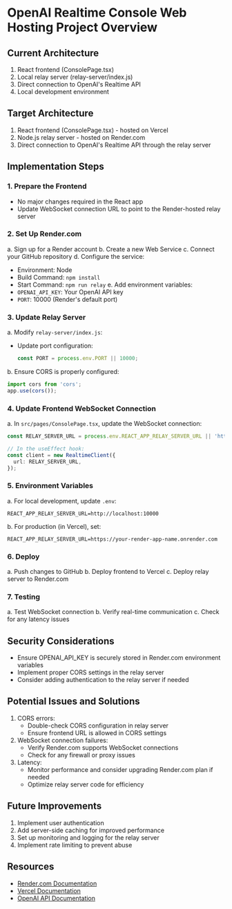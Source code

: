 # OpenAI Realtime Console Web Hosting Project Overview

## Current Architecture
1. React frontend (ConsolePage.tsx)
2. Local relay server (relay-server/index.js)
3. Direct connection to OpenAI's Realtime API
4. Local development environment

## Target Architecture
1. React frontend (ConsolePage.tsx) - hosted on Vercel
2. Node.js relay server - hosted on Render.com
3. Direct connection to OpenAI's Realtime API through the relay server

## Implementation Steps

### 1. Prepare the Frontend
- No major changes required in the React app
- Update WebSocket connection URL to point to the Render-hosted relay server

### 2. Set Up Render.com
a. Sign up for a Render account
b. Create a new Web Service
c. Connect your GitHub repository
d. Configure the service:
   - Environment: Node
   - Build Command: `npm install`
   - Start Command: `npm run relay`
e. Add environment variables:
   - `OPENAI_API_KEY`: Your OpenAI API key
   - `PORT`: 10000 (Render's default port)

### 3. Update Relay Server
a. Modify `relay-server/index.js`:
   - Update port configuration:
     ```javascript
     const PORT = process.env.PORT || 10000;
     ```
b. Ensure CORS is properly configured:
   ```javascript
   import cors from 'cors';
   app.use(cors());
   ```

### 4. Update Frontend WebSocket Connection
a. In `src/pages/ConsolePage.tsx`, update the WebSocket connection:
   ```typescript
   const RELAY_SERVER_URL = process.env.REACT_APP_RELAY_SERVER_URL || 'https://your-render-app-name.onrender.com';
   
   // In the useEffect hook:
   const client = new RealtimeClient({
     url: RELAY_SERVER_URL,
   });
   ```

### 5. Environment Variables
a. For local development, update `.env`:
   ```
   REACT_APP_RELAY_SERVER_URL=http://localhost:10000
   ```
b. For production (in Vercel), set:
   ```
   REACT_APP_RELAY_SERVER_URL=https://your-render-app-name.onrender.com
   ```

### 6. Deploy
a. Push changes to GitHub
b. Deploy frontend to Vercel
c. Deploy relay server to Render.com

### 7. Testing
a. Test WebSocket connection
b. Verify real-time communication
c. Check for any latency issues

## Security Considerations
- Ensure OPENAI_API_KEY is securely stored in Render.com environment variables
- Implement proper CORS settings in the relay server
- Consider adding authentication to the relay server if needed

## Potential Issues and Solutions
1. CORS errors:
   - Double-check CORS configuration in relay server
   - Ensure frontend URL is allowed in CORS settings
2. WebSocket connection failures:
   - Verify Render.com supports WebSocket connections
   - Check for any firewall or proxy issues
3. Latency:
   - Monitor performance and consider upgrading Render.com plan if needed
   - Optimize relay server code for efficiency

## Future Improvements
1. Implement user authentication
2. Add server-side caching for improved performance
3. Set up monitoring and logging for the relay server
4. Implement rate limiting to prevent abuse

## Resources
- [Render.com Documentation](https://render.com/docs)
- [Vercel Documentation](https://vercel.com/docs)
- [OpenAI API Documentation](https://platform.openai.com/docs/api-reference)
